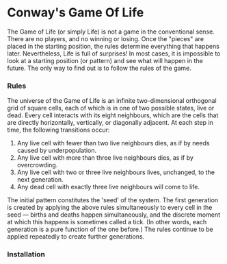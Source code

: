 Conway's Game Of Life
=====================

The Game of Life (or simply Life) is not a game in the conventional sense. There are no players, and no winning or losing. Once the "pieces" are placed in the starting position, the rules determine everything that happens later. Nevertheless, Life is full of surprises! In most cases, it is impossible to look at a starting position (or pattern) and see what will happen in the future. The only way to find out is to follow the rules of the game.

### Rules ###

The universe of the Game of Life is an infinite two-dimensional orthogonal grid of square cells, each of which is in one of two possible states, live or dead. Every cell interacts with its eight neighbours, which are the cells that are directly horizontally, vertically, or diagonally adjacent. At each step in time, the following transitions occur:

1. Any live cell with fewer than two live neighbours dies, as if by needs caused by underpopulation.
2. Any live cell with more than three live neighbours dies, as if by overcrowding.
3. Any live cell with two or three live neighbours lives, unchanged, to the next generation.
4. Any dead cell with exactly three live neighbours will come to life.

The initial pattern constitutes the 'seed' of the system. The first generation is created by applying the above rules simultaneously to every cell in the seed — births and deaths happen simultaneously, and the discrete moment at which this happens is sometimes called a tick. (In other words, each generation is a pure function of the one before.) The rules continue to be applied repeatedly to create further generations.

### Installation ###
